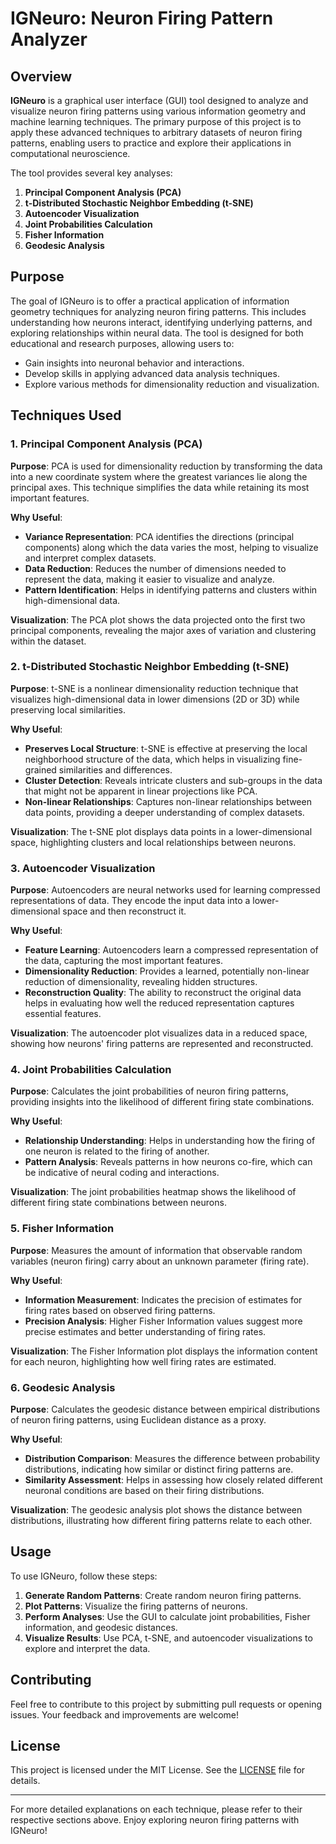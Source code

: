 # IGNeuro: Neuron Firing Pattern Analyzer

## Overview

**IGNeuro** is a graphical user interface (GUI) tool designed to analyze and visualize neuron firing patterns using various information geometry and machine learning techniques. The primary purpose of this project is to apply these advanced techniques to arbitrary datasets of neuron firing patterns, enabling users to practice and explore their applications in computational neuroscience.

The tool provides several key analyses:
1. **Principal Component Analysis (PCA)**
2. **t-Distributed Stochastic Neighbor Embedding (t-SNE)**
3. **Autoencoder Visualization**
4. **Joint Probabilities Calculation**
5. **Fisher Information**
6. **Geodesic Analysis**

## Purpose

The goal of IGNeuro is to offer a practical application of information geometry techniques for analyzing neuron firing patterns. This includes understanding how neurons interact, identifying underlying patterns, and exploring relationships within neural data. The tool is designed for both educational and research purposes, allowing users to:
- Gain insights into neuronal behavior and interactions.
- Develop skills in applying advanced data analysis techniques.
- Explore various methods for dimensionality reduction and visualization.

## Techniques Used

### 1. **Principal Component Analysis (PCA)**

**Purpose**: PCA is used for dimensionality reduction by transforming the data into a new coordinate system where the greatest variances lie along the principal axes. This technique simplifies the data while retaining its most important features.

**Why Useful**:
- **Variance Representation**: PCA identifies the directions (principal components) along which the data varies the most, helping to visualize and interpret complex datasets.
- **Data Reduction**: Reduces the number of dimensions needed to represent the data, making it easier to visualize and analyze.
- **Pattern Identification**: Helps in identifying patterns and clusters within high-dimensional data.

**Visualization**: The PCA plot shows the data projected onto the first two principal components, revealing the major axes of variation and clustering within the dataset.

### 2. **t-Distributed Stochastic Neighbor Embedding (t-SNE)**

**Purpose**: t-SNE is a nonlinear dimensionality reduction technique that visualizes high-dimensional data in lower dimensions (2D or 3D) while preserving local similarities.

**Why Useful**:
- **Preserves Local Structure**: t-SNE is effective at preserving the local neighborhood structure of the data, which helps in visualizing fine-grained similarities and differences.
- **Cluster Detection**: Reveals intricate clusters and sub-groups in the data that might not be apparent in linear projections like PCA.
- **Non-linear Relationships**: Captures non-linear relationships between data points, providing a deeper understanding of complex datasets.

**Visualization**: The t-SNE plot displays data points in a lower-dimensional space, highlighting clusters and local relationships between neurons.

### 3. **Autoencoder Visualization**

**Purpose**: Autoencoders are neural networks used for learning compressed representations of data. They encode the input data into a lower-dimensional space and then reconstruct it.

**Why Useful**:
- **Feature Learning**: Autoencoders learn a compressed representation of the data, capturing the most important features.
- **Dimensionality Reduction**: Provides a learned, potentially non-linear reduction of dimensionality, revealing hidden structures.
- **Reconstruction Quality**: The ability to reconstruct the original data helps in evaluating how well the reduced representation captures essential features.

**Visualization**: The autoencoder plot visualizes data in a reduced space, showing how neurons' firing patterns are represented and reconstructed.

### 4. **Joint Probabilities Calculation**

**Purpose**: Calculates the joint probabilities of neuron firing patterns, providing insights into the likelihood of different firing state combinations.

**Why Useful**:
- **Relationship Understanding**: Helps in understanding how the firing of one neuron is related to the firing of another.
- **Pattern Analysis**: Reveals patterns in how neurons co-fire, which can be indicative of neural coding and interactions.

**Visualization**: The joint probabilities heatmap shows the likelihood of different firing state combinations between neurons.

### 5. **Fisher Information**

**Purpose**: Measures the amount of information that observable random variables (neuron firing) carry about an unknown parameter (firing rate).

**Why Useful**:
- **Information Measurement**: Indicates the precision of estimates for firing rates based on observed firing patterns.
- **Precision Analysis**: Higher Fisher Information values suggest more precise estimates and better understanding of firing rates.

**Visualization**: The Fisher Information plot displays the information content for each neuron, highlighting how well firing rates are estimated.

### 6. **Geodesic Analysis**

**Purpose**: Calculates the geodesic distance between empirical distributions of neuron firing patterns, using Euclidean distance as a proxy.

**Why Useful**:
- **Distribution Comparison**: Measures the difference between probability distributions, indicating how similar or distinct firing patterns are.
- **Similarity Assessment**: Helps in assessing how closely related different neuronal conditions are based on their firing distributions.

**Visualization**: The geodesic analysis plot shows the distance between distributions, illustrating how different firing patterns relate to each other.

## Usage

To use IGNeuro, follow these steps:
1. **Generate Random Patterns**: Create random neuron firing patterns.
2. **Plot Patterns**: Visualize the firing patterns of neurons.
3. **Perform Analyses**: Use the GUI to calculate joint probabilities, Fisher information, and geodesic distances.
4. **Visualize Results**: Use PCA, t-SNE, and autoencoder visualizations to explore and interpret the data.

## Contributing

Feel free to contribute to this project by submitting pull requests or opening issues. Your feedback and improvements are welcome!

## License

This project is licensed under the MIT License. See the [LICENSE](LICENSE) file for details.

---

For more detailed explanations on each technique, please refer to their respective sections above. Enjoy exploring neuron firing patterns with IGNeuro!
